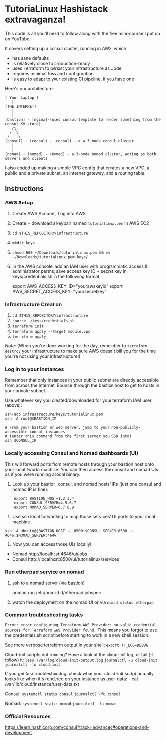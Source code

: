 # TutoriaLinux Hashistack extravaganza!
This code is all you'll need to follow along with the free mini-course I put up on YouTube.

It covers setting up a consul cluster, running in AWS, which

- has sane defaults
- is relatively close to production-ready
- uses Terraform to persist your Infrastructure as Code
- requires minimal fuss and configuration
- is easy to adapt to your existing CI pipeline, if you have one


Here's our architecture:

```
( Your Laptop )
   |
(THE INTERNET)
   |
   |
[bastion] - [nginx]-(uses consul-template to render something from the consul KV store)
   /\
  /  \
 /    \
(consul) - (consul) - (consul) --> a 3-node consul cluster
   |
   |
(nomad) - (nomad) - (nomad) - a 3-node nomad cluster, acting as both servers and clients
```

I also ended up making a simple VPC config that creates a new VPC, a public and a private subnet, an internet gateway, and a routing table.



## Instructions

### AWS Setup

1. Create AWS Account, Log into AWS
1. Create + download a keypair named `tutorialinux.pem` in AWS EC2
1. `cd $THIS_REPOSITORY/infrastructure`
1. `mkdir keys`
1. `chmod 600 ~/Downloads/tutorialinux.pem && mv ~/Downloads/tutorialinux.pem keys/`
1. In the AWS console, add an IAM user with programmatic access & administrator perms; save access key ID + secret key in keys/credentials.sh in the following format:

    export AWS_ACCESS_KEY_ID="yourawskeyid"
    export AWS_SECRET_ACCESS_KEY="yoursecretkey"


### Infrastructure Creation

1. `cd $THIS_REPOSITORY/infrastructure`
1. `source ./keys/credentials.sh`
1. `terraform init`
1. `terraform apply --target module.vpc`
1. `terraform apply`

*Note*: (When you're done working for the day, remember to `terraform destroy` your infrastructure to make sure AWS doesn't bill you for the time you're not using your infrastructure!)

### Log in to your instances

Remember that only instances in your public subnet are directly accessible from across the Internet. Bounce through the bastion host to get to hosts in your private subnet.

Use whatever key you created/downloaded for your terraform IAM user (above):

```
ssh-add infrastructure/keys/tutorialinux.pem
ssh -A root@$BASTION_IP

# From your bastion or web server, jump to your non-publicly-accessible consul instances
# (enter this command from the first server you SSH into)
ssh $CONSUL_IP
```

### Locally accessing Consul and Nomad dashboards (UI)
This will forward ports from remote hosts through your bastion host onto your local (work) machine. You can then access the consul and nomad UIs as if you were running a local binary.

1. Look up your bastion, consul, and nomad hosts' IPs (just one consul and nomad IP is fine):
```
    export BASTION_HOST=1.2.3.4
    export CONSUL_SERVER=4.5.6.7
    export NOMAD_SERVER=6.7.8.9
```
1. Use ssh local forwarding to map those services' UI ports to your local machine
```
ssh -A ubuntu@$BASTION_HOST -L 8500:$CONSUL_SERVER:8500 -L 4646:$NOMAD_SERVER:4646
```

1. Now you can access those UIs locally!
- Nomad http://localhost:4646/ui/jobs
- Consul http://localhost:8500/ui/tutorialinux/services


### Run etherpad service on nomad

1. ssh to a nomad server (via bastion)

    nomad run /etc/nomad.d/etherpad.jobspec

2. watch the deployment on the nomad UI or via `nomad status etherpad`


### Common troubleshooting tasks

`Error: error configuring Terraform AWS Provider: no valid credential sources for Terraform AWS Provider found.`
This means you forgot to use the credentials.sh script before starting to work in a new shell session.

See more verbose terraform output in your shell:
`export TF_LOG=DEBUG`

Cloud-init scripts not running? Have a look at the cloud-init log, or tail (-f follow) it:
`less /var/log/cloud-init-output.log`
`journalctl -u cloud-init`
`journalctl -fu cloud-init`

If you get lost troubleshooting, check what your cloud-init script actually looks like when it's rendered on your instance as user-data:
    - cat /var/lib/cloud/instance/user-data.txt


Consul:
`systemctl status consul`
`journalctl -fu consul`

Nomad:
`systemctl status nomad`
`journalctl -fu nomad`



### Official Resources

https://learn.hashicorp.com/consul?track=advanced#operations-and-development

